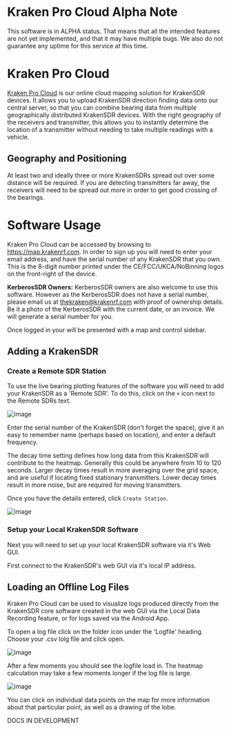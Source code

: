 # Kraken Pro Cloud Alpha Note

This software is in ALPHA status. That means that all the intended features are not yet implemented, and that it may have multiple bugs. We also do not guarantee any uptime for this service at this time.

# Kraken Pro Cloud

[Kraken Pro Cloud](https://map.krakenrf.com) is our online cloud mapping solution for KrakenSDR devices. It allows you to upload KrakenSDR direction finding data onto our central server, so that you can combine bearing data from multiple geographically distributed KrakenSDR devices. With the right geography of the receivers and transmitter, this allows you to instantly determine the location of a transmitter without needing to take multiple readings with a vehicle.

## Geography and Positioning

At least two and ideally three or more KrakenSDRs spread out over some distance will be required. If you are detecting transmitters far away, the receivers will need to be spread out more in order to get good crossing of the bearings.

# Software Usage

Kraken Pro Cloud can be accessed by browsing to https://map.krakenrf.com. In order to sign up you will need to enter your email address, and have the serial number of any KrakenSDR that you own. This is the 8-digit number printed under the CE/FCC/UKCA/NoBinning logos on the front-right of the device.

**KerberosSDR Owners:** KerberosSDR owners are also welcome to use this software. However as the KerberosSDR does not have a serial number, please email us at thekraken@krakenrf.com with proof of ownership details. Be it a photo of the KerberosSDR with the current date, or an invoice. We will generate a serial number for you.

Once logged in your will be presented with a map and control sidebar.

## Adding a KrakenSDR

### Create a Remote SDR Station

To use the live bearing plotting features of the software you will need to add your KrakenSDR as a 'Remote SDR'. To do this, click on the `+` icon next to the Remote SDRs text.

![image](https://user-images.githubusercontent.com/78108016/196310125-5fdd2c15-0b37-43df-a3d7-546fcca607de.png)

Enter the serial number of the KrakenSDR (don't forget the space), give it an easy to remember name (perhaps based on location), and enter a default frequency. 

The decay time setting defines how long data from this KrakenSDR will contribute to the heatmap. Generally this could be anywhere from 10 to 120 seconds. Larger decay times result in more averaging over the grid space, and are useful if locating fixed stationary transmitters. Lower decay times result in more noise, but are required for moving transmitters.

Once you have the details entered, click `Create Station`.

![image](https://user-images.githubusercontent.com/78108016/196310458-a912f541-92f4-4ffc-9841-000041077d0d.png)

### Setup your Local KrakenSDR Software

Next you will need to set up your local KrakenSDR software via it's Web GUI. 

First connect to the KrakenSDR's web GUI via it's local IP address.


## Loading an Offline Log Files

Kraken Pro Cloud can be used to visualize logs produced directly from the KrakenSDR core software created in the web GUI via the Local Data Recording feature, or for logs saved via the Android App.

To open a log file click on the folder icon under the 'Logfile' heading. Choose your .csv lolg file and click open.

![image](https://user-images.githubusercontent.com/78108016/196309455-028fb4ef-6f37-4284-b990-27cbe5b725e2.png)

After a few moments you should see the logfile load in. The heatmap calculation may take a few moments longer if the log file is large.

![image](https://user-images.githubusercontent.com/78108016/196309714-aacc7933-f6f2-45ed-80f0-e3483408a7f3.png)

You can click on individual data points on the map for more information about that particular point, as well as a drawing of the lobe.



DOCS IN DEVELOPMENT
